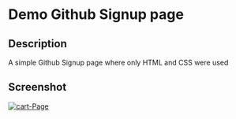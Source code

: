 # Demo Github Signup page

## Description
A simple Github Signup page where only HTML and CSS were used

## Screenshot

<a href="https://postimg.cc/RqkFbFNq" target="_blank"><img src="https://i.postimg.cc/hPjdvQn8/Screenshot-from-2023-05-04-18-31-58.png" alt="cart-Page"/></a><br/><br/>